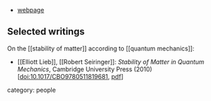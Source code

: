 * [webpage](http://pub.ist.ac.at/~rseiring/Robert_Seiringer/Robert_Seiringers_Homepage.html)

## Selected writings

On the [[stability of matter]] according to [[quantum mechanics]]:

* [[Elliott Lieb]], [[Robert Seiringer]]: *Stability of Matter in Quantum Mechanics*, Cambridge University Press (2010) &lbrack;[doi:10.1017/CBO9780511819681](https://doi.org/10.1017/CBO9780511819681), [pdf](https://research-solution.com/uplode/books/book-28220.pdf)&rbrack;


category: people